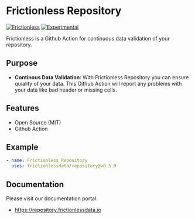 # Frictionless Repository

[![Frictionless](https://github.com/frictionlessdata/repository/actions/workflows/frictionless.yaml/badge.svg)](https://repository.frictionlessdata.io/report?user=frictionlessdata&repo=repository&flow=frictionless)
[![Experimental](https://github.com/frictionlessdata/repository/actions/workflows/experimental.yaml/badge.svg)](https://repository.frictionlessdata.io/report?user=frictionlessdata&repo=repository&flow=experimental)

Frictionless is a Github Action for continuous data validation of your repository.

## Purpose

- **Continous Data Validation**: With Frictionless Repository you can ensure quiality of your data. This Github Action will report any problems with your data like bad header or missing cells.

## Features

- Open Source (MIT)
- Github Action

## Example

```yaml
- name: Frictionless Repository
  uses: frictionlessdata/repository@v0.5.0
```

## Documentation

Please visit our documentation portal:
- https://repository.frictionlessdata.io
